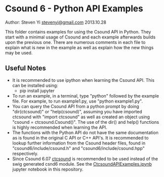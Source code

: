 # Csound 6 - Python API Examples
Author: Steven Yi <stevenyi@gmail.com>
2013.10.28

This folder contains examples for using the Csound API in Python. They start with a minimal usage of Csound and each example afterwards builds upon the previous one.  There are numerous comments in each file to explain what is new in the example as well as explain how the new things may be used. 

## Useful Notes

* It is recommended to use ipython when learning the Csound API.  This can be installed using:
  * pip install jupyter
* To run an example, in a terminal, type "python" followed by the example file. For example, to run example1.py, use "python example1.py".
* You can query the Csound API from a python prompt by doing "dir(ctcsound)" or "help(csound)", assuming you have imported ctcsound with "import ctcsound" as well as created an object using "csound = ctcsound.Csound()". The use of the dir() and help() functions is highly recommended when learning the API.  
* The functions with the Python API do not have the same documentation as is found in the original C API or C++ API's.  It is recommended to lookup further information from the Csound header files, found in "csound6/include/csound.h" and "csound6/include/csound.hpp" respectively.  
* Since Csound 6.07 [ctcsound](https://github.com/fggp/ctcsound) is recommended to be used instead of the swig generated csnd6 module. See the [CtcsoundAPIExamples.ipynb](https://github.com/csound/csoundAPI_examples/blob/master/python/CtcsoundAPIExamples.ipynb) jupyter notebook in this repository.
